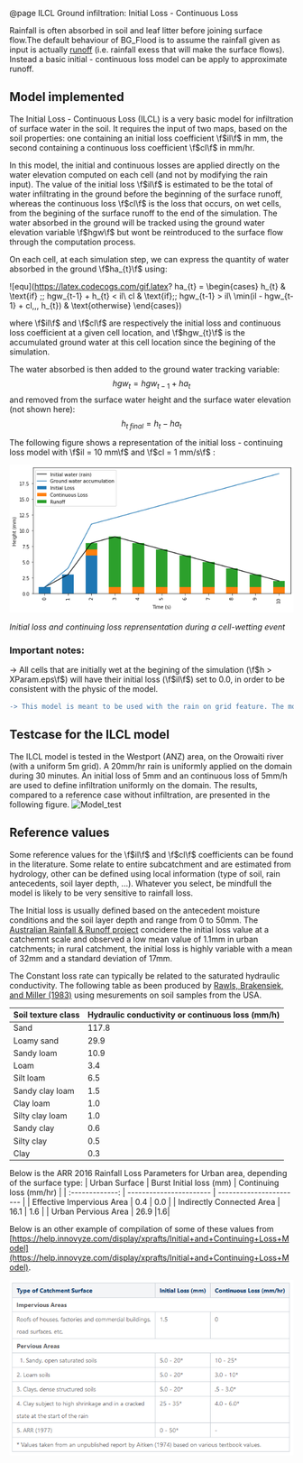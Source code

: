 @page ILCL Ground infiltration: Initial Loss - Continuous Loss


Rainfall is often absorbed in soil and leaf litter before joining surface flow.The default behaviour of BG_Flood is to assume the rainfall given as input is actually [runoff](https://en.wikipedia.org/wiki/Surface_runoff) (i.e. rainfall exess that will make the surface flows). Instead a basic initial - continuous loss model can be apply to approximate runoff. 

## Model implemented

The Initial Loss - Continuous Loss (ILCL) is a very basic model for infiltration of surface water in the soil.
It requires the input of two maps, based on the soil properties: one containing an initial loss coefficient \f$il\f$ in mm, the second containing a continuous loss coefficient \f$cl\f$ in mm/hr.

In this model, the initial and continuous losses are applied directly on the water elevation computed on each cell (and not by modifying the rain input).
The value of the initial loss \f$il\f$ is estimated to be the total of water infiltrating in the ground before the beginning of the surface runoff, whereas the continuous loss \f$cl\f$ is the loss that occurs, on wet cells, from the begining of the surface runoff to the end of the simulation.
The water absorbed in the ground will be tracked using the ground water elevation variable \f$hgw\f$ but wont be reintroduced to the surface flow through the computation process.

On each cell, at each simulation step, we can express the quantity of water absorbed in the ground \f$ha_{t}\f$ using:

![equ](https://latex.codecogs.com/gif.latex? ha_{t} = \begin{cases}   h_{t} & \text{if} \;\; hgw_{t-1} + h_{t} < il\\      cl & \text{if}\;\; hgw_{t-1} > il\\      \min(il - hgw_{t-1} + cl\,,\, h_{t}) & \text{otherwise} \end{cases})

<!---
\f{eqnarray*}{
  ha_{t} =
    \begin{cases}
      h_{t} & \text{if} \;\; hgw_{t-1} + h_{t} < il\\
      cl & \text{if}\;\; hgw_{t-1} > il\\
      \min(il - hgw_{t-1} + cl\,,\, h_{t}) & \text{otherwise}
    \end{cases}       
\f} -->

where \f$il\f$ and \f$cl\f$ are respectively the initial loss and continuous loss coefficient at a given cell location, and \f$hgw_{t}\f$ is the accumulated ground water at this cell location since the begining of the simulation.

The water absorbed is then added to the ground water tracking variable:
$$hgw_{t}=hgw_{t-1} + ha_{t}$$
 and removed from the surface water height and the surface water elevation (not shown here):
 $$h_{t \;final} = h_{t} - ha_{t}$$

The following figure shows a representation of the initial loss - continuing loss model with \f$il = 10 mm\f$ and \f$cl = 1 mm/s\f$ :

![Initial loss and continuing loss reprensentation during a cell-wetting event](../figure/RainLosses.png)

*Initial loss and continuing loss reprensentation during a cell-wetting event*

### __Important notes__:
-> All cells that are initially wet at the begining of the simulation (\f$h > XParam.eps\f$) will have their initial loss (\f$il\f$) set to 0.0, in order to be consistent with the physic of the model.

```diff
-> This model is meant to be used with the rain on grid feature. The model is applied indistinctively to water from any source and can cause unexpected results if misused.
```
## Testcase for the ILCL model
The ILCL model is tested in the Westport (ANZ) area, on the Orowaiti river (with a uniform 5m grid). A 20mm/hr rain is uniformly applied on the domain during 30 minutes. An initial loss of 5mm and an continuous loss of 5mm/h are used to define infiltration uniformly on the domain. The results, compared to a reference case without infiltration, are presented in the following figure.
![Model_test](../figure/Ex_Merge.png)

## Reference values
Some reference values for the \f$il\f$ and \f$cl\f$ coefficients can be found in the literature. Some relate to entire subcatchment and are estimated from hydrology, other can be defined using local information (type of soil, rain antecedents, soil layer depth, ...). Whatever you select, be mindfull the model is likely to be very sensitive to rainfall loss.

The Initial loss is usually defined based on the antecedent moisture conditions and the soil layer depth and range from 0 to 50mm.
The [Australian Rainfall & Runoff project](http://book.arr.org.au.s3-website-ap-southeast-2.amazonaws.com/) concidere the initial loss value at a catchemnt scale and observed a low mean value of 1.1mm in urban catchments; in rural catchment, the initial loss is highly variable with a mean of 32mm and a standard deviation of 17mm.

The Constant loss rate can typically be related to the saturated hydraulic conductivity. The following table as been produced by [Rawls, Brakensiek, and Miller (1983)](http://soilphysics.okstate.edu/teaching/soil-6583/references-folder/rawls%20et%20al%201983.pdf) using mesurements on soil samples from the USA.

|Soil texture class|Hydraulic conductivity or continuous loss (mm/h)|
|-------------------|---|
|Sand|117.8|
|Loamy sand|29.9|
|Sandy loam|10.9|
|Loam|3.4|
|Silt loam|6.5|
|Sandy clay loam|1.5|
|Clay loam|1.0|
|Silty clay loam|1.0|
|Sandy clay|0.6|
|Silty clay|0.5|
|Clay|0.3|


Below is the ARR 2016 Rainfall Loss Parameters for Urban area, depending of the surface type:
| Urban Surface | Burst Initial loss (mm) | Continuing loss (mm/hr) |
| :-------------: | ----------------------- | ----------------------- |
| Effective Impervious Area | 0.4 | 0.0 |
| Indirectly Connected Area | 16.1 | 1.6 |
| Urban Pervious Area | 26.9 |1.6|


Below is an other example of compilation of some of these values from [https://help.innovyze.com/display/xprafts/Initial+and+Continuing+Loss+Model](https://help.innovyze.com/display/xprafts/Initial+and+Continuing+Loss+Model).

![ILCL-table](../figure/ILCL-values.png)



